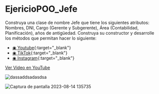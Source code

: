 # EjericioPOO_Jefe
Construya una clase de nombre Jefe que tiene los siguientes atributos: Nombres, DNI, Cargo (Gerente y Subgerente), Área (Contabilidad, Planificación), años de antigüedad. Construya su constructor y desarrolle los métodos que permitan hacer lo siguiente:

- [◉ Youtube](https://www.youtube.com/@BenjiJ379){:target="_blank"}
- [◉ TikTok](https://www.tiktok.com/@benji.al.379){:target="_blank"}
- [◉ Instagram](https://www.instagram.com/benji_jal/){:target="_blank"}

[Ver Video en YouTube](https://youtu.be/aXxKnixBm5o)

![dassaddsadasdsa](https://github.com/Benji379/EjericioPOO_Jefe/assets/108637204/f79aef36-7a33-4767-b967-9873f7c5b8c8)

![Captura de pantalla 2023-08-14 135735](https://github.com/Benji379/EjericioPOO_Jefe/assets/108637204/eb6842e1-9ecf-4da6-869f-58e8009fad55)

